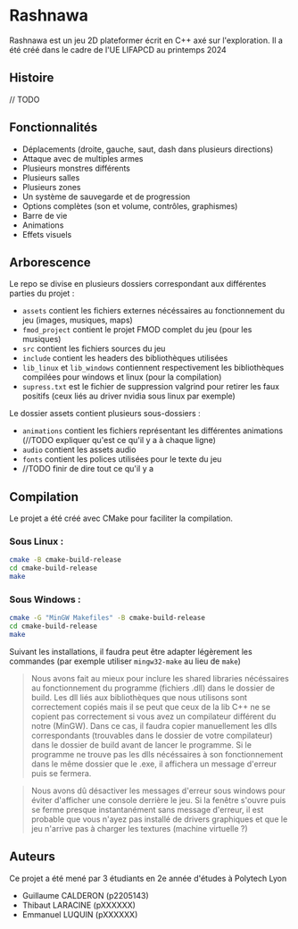 # Rashnawa

Rashnawa est un jeu 2D plateformer écrit en C++ axé sur l'exploration. Il a été créé dans le cadre de l'UE LIFAPCD au
printemps 2024

## Histoire

// TODO

## Fonctionnalités

- Déplacements (droite, gauche, saut, dash dans plusieurs directions)
- Attaque avec de multiples armes
- Plusieurs monstres différents
- Plusieurs salles
- Plusieurs zones
- Un système de sauvegarde et de progression
- Options complètes (son et volume, contrôles, graphismes)
- Barre de vie
- Animations
- Effets visuels

## Arborescence

Le repo se divise en plusieurs dossiers correspondant aux différentes parties du projet :

- ``assets`` contient les fichiers externes nécéssaires au fonctionnement du jeu (images, musiques, maps)
- ``fmod_project`` contient le projet FMOD complet du jeu (pour les musiques)
- ``src`` contient les fichiers sources du jeu
- ``include`` contient les headers des bibliothèques utilisées
- ``lib_linux`` et ``lib_windows`` contiennent respectivement les bibliothèques compilées pour windows et linux (pour la
  compilation)
- ``supress.txt`` est le fichier de suppression valgrind pour retirer les faux positifs (ceux liés au driver nvidia sous
  linux par exemple)

Le dossier assets contient plusieurs sous-dossiers :

- ``animations`` contient les fichiers représentant les différentes animations
  (//TODO expliquer qu'est ce qu'il y a à chaque ligne)
- ``audio`` contient les assets audio
- ``fonts`` contient les polices utilisées pour le texte du jeu
- //TODO finir de dire tout ce qu'il y a

## Compilation

Le projet a été créé avec CMake pour faciliter la compilation.

### Sous Linux :

```bash
cmake -B cmake-build-release
cd cmake-build-release
make
```

### Sous Windows :

```bash
cmake -G "MinGW Makefiles" -B cmake-build-release
cd cmake-build-release
make
```

Suivant les installations, il faudra peut être adapter légèrement les commandes (par exemple utiliser ``mingw32-make`` au lieu de ``make``)

> Nous avons fait au mieux pour inclure les shared libraries nécéssaires au fonctionnement du programme (fichiers .dll)
> dans le dossier de build. Les dll liés aux bibliothèques que nous utilisons sont correctement copiés mais il se peut que
> ceux de la lib C++ ne se copient pas correctement si vous avez un compilateur différent du notre (MinGW). Dans ce cas,
> il faudra copier manuellement les dlls correspondants (trouvables dans le dossier de votre compilateur) dans le dossier
> de build avant de lancer le programme. Si le programme ne trouve pas les dlls nécéssaires à son fonctionnement dans le
> même dossier que le .exe, il affichera un message d'erreur puis se fermera.

> Nous avons dû désactiver les messages d'erreur sous windows pour éviter d'afficher une console derrière le jeu. Si la
> fenêtre s'ouvre puis se ferme presque instantanément sans message d'erreur, il est probable que vous n'ayez pas installé
> de drivers graphiques et que le jeu n'arrive pas à charger les textures (machine virtuelle ?)

## Auteurs

Ce projet a été mené par 3 étudiants en 2e année d'études à Polytech Lyon

- Guillaume CALDERON (p2205143)
- Thibaut LARACINE (pXXXXXX)
- Emmanuel LUQUIN (pXXXXXX)